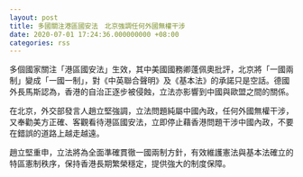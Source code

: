```yaml
---
layout: post
title: 多國關注港區國安法　北京強調任何外國無權干涉
date: 2020-07-01 17:24:36.000000000 +08:00
categories: rss
---
```


多個國家關注「港區國安法」生效，其中美國國務卿蓬佩奧批評，北京將「一國兩制」變成「一國一制」，對《中英聯合聲明》及《基本法》的承諾只是空話。德國外長馬斯認為，香港的自治正逐步被侵蝕，立法亦影響到中國與歐盟之間的關係。

在北京，外交部發言人趙立堅強調，立法問題純屬中國內政，任何外國無權干涉，又奉勸美方正確、客觀看待港區國安法，立即停止藉香港問題干涉中國內政，不要在錯誤的道路上越走越遠。

趙立堅重申，立法將為全面準確貫徹一國兩制方針，有效維護憲法與基本法確立的特區憲制秩序，保持香港長期繁榮穩定，提供強大的制度保障。
